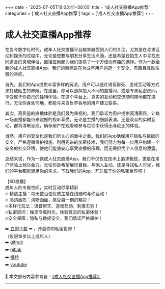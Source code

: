 +++
date = '2025-07-05T16:03:41+08:00'
title = '成人社交直播App推荐'
categories = ['成人社交直播App推荐']
tags = ['成人社交直播App推荐']
+++

# 成人社交直播App推荐

在当今数字化时代，成年人社交直播平台越来越受到人们的关注，尤其是在寻求互动和娱乐的过程中。无论是想要与朋友分享生活点滴，还是希望在陌生人中寻找志同道合的灵魂伴侣，直播应用都为我们提供了一个方便而有趣的选择。作为一款全新的成人社交直播App，我们的目标旨在为成年用户创造一个安全、有趣且互动性强的空间。

首先，我们的App提供丰富多样的玩法，用户可以通过语音聊天、游戏互动等方式来打破陌生的界限。在这里，你可以选择加入不同的直播间，或是专属私密房间，享受属于你自己的独特体验。在这个平台上，真实的互动和交流随时随地都在进行，无论你身处何地，都能与来自世界各地的用户建立联系。

其次，高质量的直播体验是我们最为重视的。我们承诺为用户提供高清画质，让每一场直播都能带来震撼的视听享受。无论是主播的细腻表演，还是观众的实时互动，都将清晰呈现，确保用户在观看和参与过程中获得无与伦比的体验。

当然，用户的安全也是我们所关心的重中之重。我们的App确保用户隐私与数据的安全，严格遵循保护措施。利用先进的加密技术，我们努力为每一位用户构建一个安全的社交环境，使他们能够安心享受直播的乐趣，而无需担忧个人信息的泄露。

总结来说，作为一款成人社交直播App，我们不仅仅在技术上追求极致，更是在用户体验上倾尽全力。无论你是希望展现自我、与他人互动、还是寻找私人时光，我们的平台都能满足你的需求。下载我们的App，开启属于你的私密世界吧！

【6D直播】  
成年人的专属空间，实时互动尽享精彩  
🔥 精选主播：每天数百位优质主播在线随时与你互动！  
🔥 高清画质：清晰画面，感受每一刻的精彩！  
🔥多样化玩法：语音聊天、游戏互动，刺激无穷！  
🔥私密房间：独享专属时光，体验真实的私密体验！  
🔥安全保障：隐私与数据安全，我们承诺严格保护！  

➡️ [立即下载](https://down123.s3.ap-east-1.amazonaws.com/down/down.html?channelCode=blog) ⬅️ ，开启你的私密世界！  
（仅限18岁以上成年人）  
➡️ [github](https://aldult-live.github.io/)  
➡️ [gitlab](https://seo-09598d.gitlab.io/)  
➡️ [推特](https://x.com/wegame33)  
➡️ [youtube](https://www.youtube.com/@6Dlive)


📘 本文部分内容参考自：[《成人社交直播App推荐》](https://github.com/madouvv/mandou)

---

